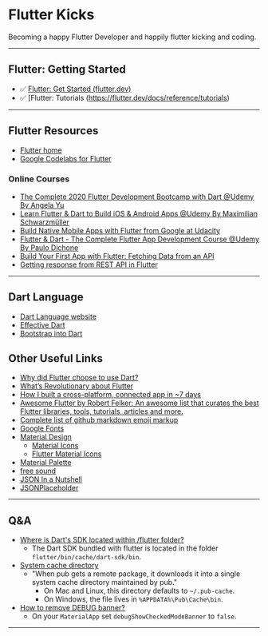 # Flutter Kicks
Becoming a happy Flutter Developer and happily flutter kicking and coding.

---
## Flutter: Getting Started
* :white_check_mark: [Flutter: Get Started (flutter.dev)](https://flutter.dev/docs/get-started/install)
* :white_check_mark: [Flutter: Tutorials (https://flutter.dev/docs/reference/tutorials)

---
## Flutter Resources
* [Flutter home](https://flutter.dev/)
* [Google Codelabs for Flutter](https://codelabs.developers.google.com/?cat=Flutter)

### Online Courses
* [The Complete 2020 Flutter Development Bootcamp with Dart @Udemy By Angela Yu](https://www.udemy.com/course/flutter-bootcamp-with-dart/)
* [Learn Flutter & Dart to Build iOS & Android Apps @Udemy By Maximilian Schwarzmüller](https://www.udemy.com/course/learn-flutter-dart-to-build-ios-android-apps/)
* [Build Native Mobile Apps with Flutter from Google at Udacity](https://www.udacity.com/course/build-native-mobile-apps-with-flutter--ud905)
* [Flutter & Dart - The Complete Flutter App Development Course @Udemy By Paulo Dichone](https://www.udemy.com/course/flutter-dart-the-complete-flutter-app-development-course/)
* [Build Your First App with Flutter: Fetching Data from an API](https://blog.codeminer42.com/build-your-first-app-with-flutter-getting-data-from-api-c9fb4c2a6812)
* [Getting response from REST API in Flutter](https://blog.usejournal.com/getting-response-from-rest-api-in-flutter-7e0b00c459bd)

---
## Dart Language
* [Dart Language website](https://www.dartlang.org/)
* [Effective Dart](https://www.dartlang.org/guides/language/effective-dart)
* [Bootstrap into Dart](https://flutter.dev/docs/resources/bootstrap-into-dart)

## Other Useful Links
* [Why did Flutter choose to use Dart?](https://flutter.dev/docs/resources/faq#why-did-flutter-choose-to-use-dart)
* [What’s Revolutionary about Flutter](https://hackernoon.com/whats-revolutionary-about-flutter-946915b09514)
* [How I built a cross-platform, connected app in ~7 days](https://medium.com/@aubykhan/how-i-built-a-cross-platform-connected-app-in-7-days-93728a987424)
* [Awesome Flutter by Robert Felker: An awesome list that curates the best Flutter libraries, tools, tutorials, articles and more.](https://github.com/Solido/awesome-flutter)
* [Complete list of github markdown emoji markup](https://gist.github.com/rxaviers/7360908)
* [Google Fonts](https://fonts.google.com/)
* [Material Design](https://material.io/)
    * [Material Icons](https://material.io/tools/icons/?style=baseline)
    * [Flutter Material Icons](https://api.flutter.dev/flutter/material/Icons-class.html)
* [Material Palette](https://www.materialpalette.com/)
* [free sound](https://freesound.org/)
* [JSON In a Nutshell](https://medium.com/omarelgabrys-blog/json-in-a-nutshell-7d638dfea7cc)
* [JSONPlaceholder](https://jsonplaceholder.typicode.com/)

---
## Q&A
* [Where is Dart's SDK located within /flutter folder?](https://stackoverflow.com/questions/50321966/where-is-darts-sdk-located-within-flutter-folder)  
  * The Dart SDK bundled with flutter is located in the folder `flutter/bin/cache/dart-sdk/bin`.
* [System cache directory](https://www.dartlang.org/tools/pub/glossary#system-cache)
  * "When pub gets a remote package, it downloads it into a single system cache directory maintained by pub."
    * On Mac and Linux, this directory defaults to `~/.pub-cache`.
    * On Windows, the file lives in `%APPDATA%\Pub\Cache\bin`.
* [How to remove DEBUG banner?](https://stackoverflow.com/questions/48893935/how-to-remove-debug-banner-in-flutter-on-android-emulator/48893964)
  * On your `MaterialApp` set `debugShowCheckedModeBanner` to `false`.

---

